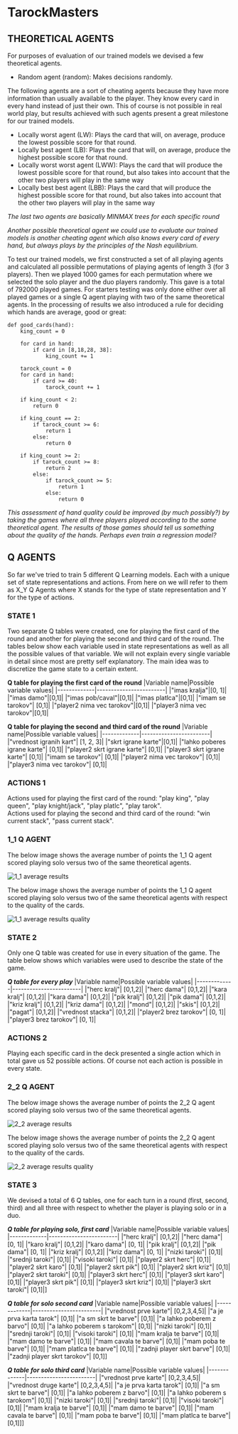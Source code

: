 # TarockMasters

## THEORETICAL AGENTS
For purposes of evaluation of our trained models we devised a few theoretical agents.

- Random agent (random): Makes decisions randomly.

The following agents are a sort of cheating agents because they have more information than usually available to the player. They know every card in every hand instead of just their own. This of course is not possible in real world play, but results achieved with such agents present a great milestone for our trained models.

- Locally worst agent (LW): Plays the card that will, on average, produce the lowest possible score for that round.
- Locally best agent (LB): Plays the card that will, on average, produce the highest possible score for that round.
- Locally worst worst agent (LWW): Plays the card that will produce the lowest possible score for that round, but also takes into account that the other two players will play in the same way
- Locally best best agent (LBB): Plays the card that will produce the highest possible score for that round, but also takes into account that the other two players will play in the same way

*The last two agents are basically MINMAX trees for each specific round*

*Another possible theoretical agent we could use to evaluate our trained models is another cheating agent which also knows every card of every hand, but always plays by the principles of the Nash equilibrium.*

To test our trained models, we first constructed a set of all playing agents and calculated all possible permutations of playing agents of length 3 (for 3 players). Then we played 1000 games for each permutation where we selected the solo player and the duo players randomly. This gave is a total of 792000 played games. For starters testing was only done either over all played games or a single Q agent playing with two of the same theoretical agents. In the processing of results we also introduced a rule for deciding which hands are average, good or great: 

```
def good_cards(hand):
    king_count = 0

    for card in hand:
        if card in [8,18,28, 38]:
            king_count += 1

    tarock_count = 0
    for card in hand:
        if card >= 40:
            tarock_count += 1

    if king_count < 2:
        return 0

    if king_count == 2:
        if tarock_count >= 6:
            return 1
        else:
            return 0

    if king_count >= 2:
        if tarock_count >= 8:
            return 2
        else:
            if tarock_count >= 5:
                return 1
            else:
                return 0
```
*This assessment of hand quality could be improved (by much possibly?) by taking the games where all three players played according to the same theoretical agent. The results of those games should tell us something about the quality of the hands. Perhaps even train a regression model?*

## Q AGENTS
So far we've tried to train 5 different Q Learning models. Each with a unique set of state representations and actions. From here on we will refer to them as X_Y Q Agents where X stands for the type of state representation and Y for the type of actions.

### STATE 1
Two separate Q tables were created, one for playing the first card of the round and another for playing the second and third card of the round. The tables below show each variable used in state representations as well as all the possible values of that variable. We will not explain every single variable in detail since most are pretty self explanatory. The main idea was to discretize the game state to a certain extent.

**Q table for playing the first card of the round**
|Variable name|Possible variable values|
|-------------|------------------------|
|"imas kralja"|[0, 1]|
|"imas damo"|[0,1]|
|"imas pob/caval"|[0,1]|
|"imas platlca"|[0,1]|
|"imam se tarokov"| [0,1]|
|"player2 nima vec tarokov"|[0,1]|
|"player3 nima vec tarokov"|[0,1]|


**Q table for playing the second and third card of the round**
|Variable name|Possible variable values|
|-------------|------------------------|
|"vrednost igranih kart"| [1, 2, 3]|
|"skrt igrane karte"|[0,1]|
|"lahko poberes igrane karte"| [0,1]|
|"player2 skrt igrane karte"| [0,1]|
|"player3 skrt igrane karte"| [0,1]|
|"imam se tarokov"| [0,1]|
|"player2 nima vec tarokov"| [0,1]|
|"player3 nima vec tarokov"| [0,1]|

### ACTIONS 1
Actions used for playing the first card of the round: "play king", "play queen", "play knight/jack", "play platlc", "play tarok".  
Actions used for playing the second and third card of the round: "win current stack", "pass current stack".

### 1_1 Q AGENT
The below image shows the average number of points the 1_1 Q agent scored playing solo versus two of the same theoretical agents.

![1_1 average results](https://github.com/DomenPozrl/TarockMasters/blob/main/Plots/1_1%20Q%20agent%20playing%20vs%202%20theoretical%20agents.png)

The below image shows the average number of points the 1_1 Q agent scored playing solo versus two of the same theoretical agents with respect to the quality of the cards.

![1_1 average results quality](https://github.com/DomenPozrl/TarockMasters/blob/main/Plots/1_1%20Q%20agent%20vs%202%20theoretical%20agents%20with%20respect%20to%20quality%20of%20cards.png)

### STATE 2
Only one Q table was created for use in every situation of the game. The table below shows which variables were used to describe the state of the game.

***Q table for every play***
|Variable name|Possible variable values|
|-------------|------------------------|
|"herc kralj"| [0,1,2]|
|"herc dama"| [0,1,2]|
|"kara kralj"| [0,1,2]|
|"kara dama"| [0,1,2]|
|"pik kralj"| [0,1,2]|
|"pik dama"| [0,1,2]|
|"kriz kralj"| [0,1,2]|
|"kriz dama"| [0,1,2]|
|"mond"| [0,1,2]|
|"skis"| [0,1,2]|
|"pagat"| [0,1,2]|
|"vrednost stacka"| [0,1,2]|
|"player2 brez tarokov"| [0, 1]|
|"player3 brez tarokov"| [0, 1]|

### ACTIONS 2
Playing each specific card in the deck presented a single action which in total gave us 52 possible actions. Of course not each action is possible in every state.


### 2_2 Q AGENT
The below image shows the average number of points the 2_2 Q agent scored playing solo versus two of the same theoretical agents.

![2_2 average results](https://github.com/DomenPozrl/TarockMasters/blob/main/Plots/2_2%20Q%20agent%20playing%20vs%202%20theoretical%20agents.png)

The below image shows the average number of points the 2_2 Q agent scored playing solo versus two of the same theoretical agents with respect to the quality of the cards.

![2_2 average results quality](https://github.com/DomenPozrl/TarockMasters/blob/main/Plots/2_2%20Q%20agent%20vs%202%20theoretical%20agents%20with%20respect%20to%20quality%20of%20cards.png)

### STATE 3
We devised a total of 6 Q tables, one for each turn in a round (first, second, third) and all three with respect to whether the player is playing solo or in a duo.

***Q table for playing solo, first card***
|Variable name|Possible variable values|
|-------------|------------------------|
|"herc kralj"| [0,1,2]|
|"herc dama"| [0, 1]|
|"karo kralj"| [0,1,2]|
|"karo dama"| [0, 1]|
|"pik kralj"| [0,1,2]|
|"pik dama"| [0, 1]|
|"kriz kralj"| [0,1,2]|
|"kriz dama"| [0, 1]|
|"nizki taroki"| [0,1]|
|"srednji taroki"| [0,1]|
|"visoki taroki"| [0,1]|
|"player2 skrt herc"| [0,1]|
|"player2 skrt karo"| [0,1]|
|"player2 skrt pik"| [0,1]|
|"player2 skrt kriz"| [0,1]|
|"player2 skrt taroki"| [0,1]|
|"player3 skrt herc"| [0,1]|
|"player3 skrt karo"| [0,1]|
|"player3 skrt pik"| [0,1]|
|"player3 skrt kriz"| [0,1]|
|"player3 skrt taroki"| [0,1]|]


***Q table for solo second card***
|Variable name|Possible variable values|
|-------------|------------------------|
|"vrednost prve karte"| [0,2,3,4,5]|
|"a je prva karta tarok"| [0,1]|
|"a sm skrt te barve"| [0,1]|
|"a lahko poberem z barvo"| [0,1]|
|"a lahko poberem s tarokom"| [0,1]|
|"nizki taroki"| [0,1]|
|"srednji taroki"| [0,1]|
|"visoki taroki"| [0,1]|
|"mam kralja te barve"| [0,1]|
|"mam damo te barve"| [0,1]|
|"mam cavala te barve"| [0,1]|
|"mam poba te barve"| [0,1]|
|"mam platlca te barve"| [0,1]|
|"zadnji player skrt barve"| [0,1]|
|"zadnji player skrt tarokov"| [0,1]]


***Q table for solo third card***
|Variable name|Possible variable values|
|-------------|------------------------|
|"vrednost prve karte"| [0,2,3,4,5]|
|"vrednost druge karte"| [0,2,3,4,5]|
|"a je prva karta tarok"| [0,1]|
|"a sm skrt te barve"| [0,1]|
|"a lahko poberem z barvo"| [0,1]|
|"a lahko poberem s tarokom"| [0,1]|
|"nizki taroki"| [0,1]|
|"srednji taroki"| [0,1]|
|"visoki taroki"| [0,1]|
|"mam kralja te barve"| [0,1]|
|"mam damo te barve"| [0,1]|
|"mam cavala te barve"| [0,1]|
|"mam poba te barve"| [0,1]|
|"mam platlca te barve"| [0,1]]]






